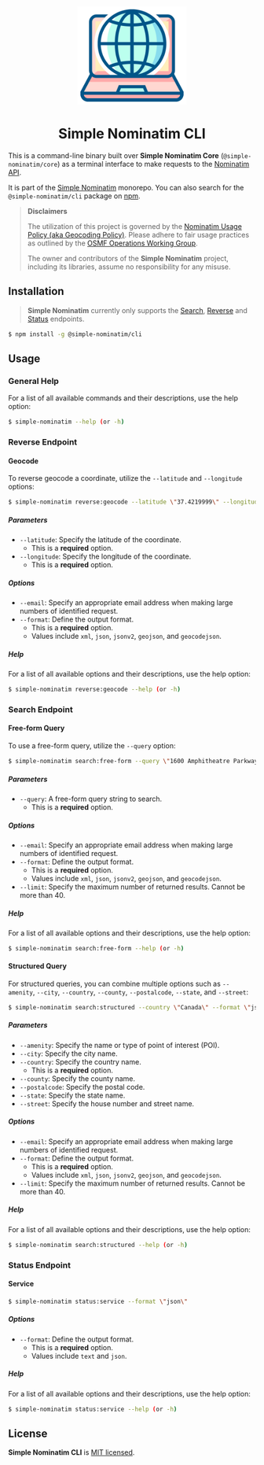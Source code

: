 <p align="center">
  <img src="https://raw.githubusercontent.com/jonathanlinat/simple-nominatim/main/.github/images/simple-nominatim.svg" alt="Simple Nominatim Logo" height="200">
</p>

<h1 align="center">Simple Nominatim CLI</h1>

This is a command-line binary built over **Simple Nominatim Core** (`@simple-nominatim/core`) as a terminal interface to make requests to the [Nominatim API](https://nominatim.org/release-docs/develop/api/Overview/).

It is part of the [Simple Nominatim](https://github.com/jonathanlinat/simple-nominatim/#readme) monorepo. You can also search for the `@simple-nominatim/cli` package on [npm]([https://www.npmjs.com/package/@simple-nominatim/cli](https://www.npmjs.com/package/@simple-nominatim/cli)).

> **Disclaimers**
>
> The utilization of this project is governed by the [Nominatim Usage Policy (aka Geocoding Policy)](https://operations.osmfoundation.org/policies/nominatim/). Please adhere to fair usage practices as outlined by the [OSMF Operations Working Group](https://operations.osmfoundation.org/).
>
> The owner and contributors of the **Simple Nominatim** project, including its libraries, assume no responsibility for any misuse.

## Installation

> **Simple Nominatim** currently only supports the [Search](https://nominatim.org/release-docs/develop/api/Search/), [Reverse](https://nominatim.org/release-docs/develop/api/Reverse/) and [Status](https://nominatim.org/release-docs/develop/api/Status/) endpoints.

```bash
$ npm install -g @simple-nominatim/cli
```

## Usage

### General Help

For a list of all available commands and their descriptions, use the help option:

```bash
$ simple-nominatim --help (or -h)
```

### Reverse Endpoint

#### Geocode

To reverse geocode a coordinate, utilize the `--latitude` and `--longitude` options:

```bash
$ simple-nominatim reverse:geocode --latitude \"37.4219999\" --longitude \"-122.0840575\" --format \"jsonv2\"
```

##### Parameters

- `--latitude`: Specify the latitude of the coordinate.
  - This is a **required** option.
- `--longitude`: Specify the longitude of the coordinate.
  - This is a **required** option.

##### Options

- `--email`: Specify an appropriate email address when making large numbers of identified request.
- `--format`: Define the output format.
  - This is a **required** option.
  - Values include `xml`, `json`, `jsonv2`, `geojson`, and `geocodejson`.

##### Help

For a list of all available options and their descriptions, use the help option:

```bash
$ simple-nominatim reverse:geocode --help (or -h)
```

### Search Endpoint

#### Free-form Query

To use a free-form query, utilize the `--query` option:

```bash
$ simple-nominatim search:free-form --query \"1600 Amphitheatre Parkway, Mountain View, CA, USA\" --format \"jsonv2\"
```

##### Parameters

- `--query`: A free-form query string to search.
  - This is a **required** option.

##### Options

- `--email`: Specify an appropriate email address when making large numbers of identified request.
- `--format`: Define the output format.
  - This is a **required** option.
  - Values include `xml`, `json`, `jsonv2`, `geojson`, and `geocodejson`.
- `--limit`: Specify the maximum number of returned results. Cannot be more than 40.

##### Help

For a list of all available options and their descriptions, use the help option:

```bash
$ simple-nominatim search:free-form --help (or -h)
```

#### Structured Query

For structured queries, you can combine multiple options such as `--amenity`, `--city`, `--country`, `--county`, `--postalcode`, `--state`, and `--street`:

```bash
$ simple-nominatim search:structured --country \"Canada\" --format \"jsonv2\"
```

##### Parameters

- `--amenity`: Specify the name or type of point of interest (POI).
- `--city`: Specify the city name.
- `--country`: Specify the country name.
  - This is a **required** option.
- `--county`: Specify the county name.
- `--postalcode`: Specify the postal code.
- `--state`: Specify the state name.
- `--street`: Specify the house number and street name.

##### Options

- `--email`: Specify an appropriate email address when making large numbers of identified request.
- `--format`: Define the output format.
  - This is a **required** option.
  - Values include `xml`, `json`, `jsonv2`, `geojson`, and `geocodejson`.
- `--limit`: Specify the maximum number of returned results. Cannot be more than 40.

##### Help

For a list of all available options and their descriptions, use the help option:

```bash
$ simple-nominatim search:structured --help (or -h)
```

### Status Endpoint

#### Service

```bash
$ simple-nominatim status:service --format \"json\"
```

##### Options

- `--format`: Define the output format.
  - This is a **required** option.
  - Values include `text` and `json`.

##### Help

For a list of all available options and their descriptions, use the help option:

```bash
$ simple-nominatim status:service --help (or -h)
```

## License

**Simple Nominatim CLI** is [MIT licensed](LICENSE).
